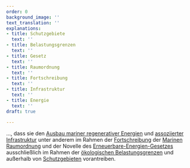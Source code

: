 ```yaml
---
order: 0
background_image: ''
text_translation: ''
explanations:
- title: Schutzgebiete
  text: ''
- title: Belastungsgrenzen
  text: ''
- title: Gesetz
  text: ''
- title: Raumordnung
  text: ''
- title: Fortschreibung
  text: ''
- title: Infrastruktur
  text: ''
- title: Energie
  text: ''
draft: true

---
```

…, dass sie den [Ausbau mariner regenerativer Energien](# "Energie") und [assoziierter Infrastruktur](# "Infrastruktur") unter anderem im Rahmen der [Fortschreibung](# "Fortschreibung") der [Marinen Raumordnung](# "Raumordnung") und der Novelle des [Erneuerbare-Energien-Gesetzes](# "Gesetz") ausschließlich im Rahmen der [ökologischen Belastungsgrenzen](# "Belastungsgrenzen") und außerhalb von [Schutzgebieten](# "Schutzgebiete") vorantreiben.